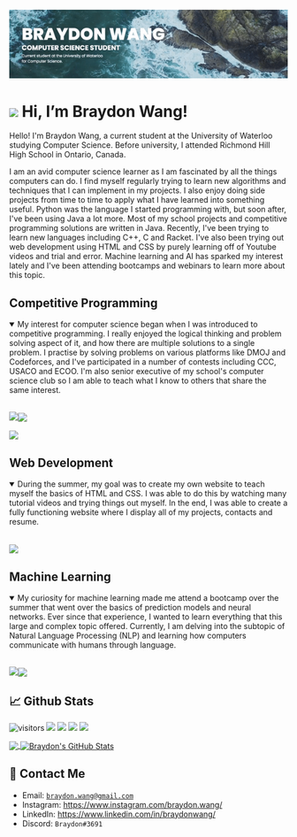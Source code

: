 [![Header](header.gif "Header")](https://braydonwang.github.io)

<img src="https://raw.githubusercontent.com/braydonwang/braydonwang/main/wave.gif" width="30px"> Hi, I’m Braydon Wang!
===============	

Hello! I'm Braydon Wang, a current student at the University of Waterloo studying Computer Science. Before university, I attended Richmond Hill High School in Ontario, Canada.

I am an avid computer science learner as I am fascinated by all the things computers can do. I find myself regularly trying to learn new algorithms and techniques that I can implement in my projects. I also enjoy doing side projects from time to time to apply what I have learned into something useful. Python was the language I started programming with, but soon after, I've been using Java a lot more. Most of my school projects and competitive programming solutions are written in Java. Recently, I've been trying to learn new languages including C++, C and Racket. I've also been trying out web development using HTML and CSS by purely learning off of Youtube videos and trial and error. Machine learning and AI has sparked my interest lately and I've been attending bootcamps and webinars to learn more about this topic.

## Competitive Programming

<details open>
  <summary> My interest for computer science began when I was introduced to competitive programming. I really enjoyed the logical thinking and problem solving aspect of it, and how there are multiple solutions to a single problem. I practise by solving problems on various platforms like DMOJ and Codeforces, and I've participated in a number of contests including CCC, USACO and ECOO. I'm also senior executive of my school's computer science club so I am able to teach what I know to others that share the same interest. </summary>
  
  <br />
  <p>
    <a href="https://github.com/braydonwang/Competitive-Programming-Solutions">
      <img align="left" src="https://github-readme-stats.vercel.app/api/pin/?username=braydonwang&repo=Competitive-Programming-Solutions&theme=gotham&show_owner=true"/>
    </a>
    <a href="https://github.com/braydonwang/Programming-Algorithm-Templates">
      <img align="center" src="https://github-readme-stats.vercel.app/api/pin/?username=braydonwang&repo=Programming-Algorithm-Templates&theme=gotham"/>
    </a>
  </p>
  <p>
    <a href="https://github.com/braydonwang/Computer-Science-Club">
      <img align="center" src="https://github-readme-stats.vercel.app/api/pin/?username=braydonwang&repo=Computer-Science-Club&theme=gotham&show_owner=true"/>
    </a>
  </p>
</details>

## Web Development

<details open>
  <summary> During the summer, my goal was to create my own website to teach myself the basics of HTML and CSS. I was able to do this by watching many tutorial videos and trying things out myself. In the end, I was able to create a fully functioning website where I display all of my projects, contacts and resume. </summary>
  
  <br />
  <p>
    <a href="https://github.com/braydonwang/braydonwang.github.io">
      <img align="center" src="https://github-readme-stats.vercel.app/api/pin/?username=braydonwang&repo=braydonwang.github.io&theme=gotham&show_owner=true"/>
    </a>
  </p>
</details>

## Machine Learning

<details open>
  <summary> My curiosity for machine learning made me attend a bootcamp over the summer that went over the basics of prediction models and neural networks. Ever since that experience, I wanted to learn everything that this large and complex topic offered. Currently, I am delving into the subtopic of Natural Language Processing (NLP) and learning how computers communicate with humans through language. </summary>
  
  <br />
  <p>
    <a href="https://github.com/braydonwang/MachineLearningBootcamp2021">
      <img align="left" src="https://github-readme-stats.vercel.app/api/pin/?username=braydonwang&repo=MachineLearningBootcamp2021&theme=gotham&show_owner=true"/>
    </a>
    <a href="https://github.com/braydonwang/Natural-Language-Processing-Assignments">
      <img align="center" src="https://github-readme-stats.vercel.app/api/pin/?username=braydonwang&repo=Natural-Language-Processing-Assignments&theme=gotham"/>
    </a>
  </p>
</details>

## &#x1f4c8; Github Stats

![visitors](https://visitor-badge.glitch.me/badge?page_id=braydonwang.braydonwang)
![](https://img.shields.io/github/followers/braydonwang?style=social)
![](https://img.shields.io/github/forks/braydonwang/braydonwang.github.io?style=social)
![](https://img.shields.io/github/stars/braydonwang?style=social)
![](https://img.shields.io/github/watchers/braydonwang/braydonwang.github.io?style=social)

<a href="https://github.com/braydonwang/braydonwang">
  <img align="center" src="https://github-readme-stats.vercel.app/api/top-langs/?username=braydonwang&langs_count=8&tex&title_color=ffffff&text_color=c9cacc&icon_color=2bbc8a&bg_color=1d1f21&layout=compact" />
</a>
<a href="https://github.com/braydonwang/braydonwang">
  <img align="center" src="https://github-readme-stats.vercel.app/api?username=braydonwang&theme=gotham&show_icons=true)" alt="Braydon's GitHub Stats" />
</a>

## 📝 Contact Me
* Email: [`braydon.wang@gmail.com`](mailto:braydon.wang@gmail.com)
* Instagram: https://www.instagram.com/braydon.wang/
* LinkedIn: https://www.linkedin.com/in/braydonwang/
* Discord: `Braydon#3691`
